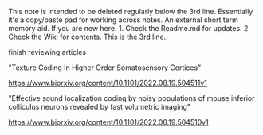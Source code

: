 This note is intended to be deleted regularly below the 3rd line. Essentially it's a copy/paste pad for working across notes. An external short term memory aid.
If you are new here. 1. Check the Readme.md for updates. 2. Check the Wiki for contents.
This is the 3rd line..

finish reviewing articles

"Texture Coding In Higher Order Somatosensory Cortices" 

https://www.biorxiv.org/content/10.1101/2022.08.19.504511v1

"Effective sound localization coding by noisy populations of mouse inferior colliculus neurons revealed by fast volumetric imaging"

https://www.biorxiv.org/content/10.1101/2022.08.19.504510v1

